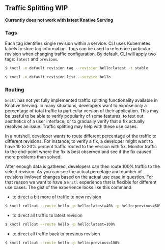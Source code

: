 ## Traffic Splitting WIP

**Currently does not work with latest Knative Serving**

### Tags

Each tag identifies single revision within a service. CLI uses Kubernetes labels to store tag information. Tags can be used to reference particular revision when changing traffic configuration. By default, CLI will apply two tags: `latest` and `previous`.

```bash
$ knctl -n default revision tag --revision hello:latest -t stable

$ knctl -n default revision list --service hello
```

### Routing

`knctl` has not yet fully implemented traffic splitting functionality available in Knative Serving. In many situations, developers want to expose only a percentage of total traffic to particular version of their application. This may be useful to be able to verify popularity of some features, to test out aesthetics of a user interface, or to gradually verify that a fix actually resolves an issue. Traffic splitting may help with these use cases.

In a nutshell, developer wants to route different percentage of the traffic to different revisions. For instance, to verify a fix, a developer might want to have 10 to 20% percent traffic routed to the version with fix. Monitor traffic to the end-point where the fix is best observed and see if the fix caused more problems than solved.

After enough data is gathered, developers can then route 100% traffic to the select revision. As you can see the actual percetage and number of revisions invloved changes based on the actual use case in question. For that reason we want to have a `knctl` experience that is flexible for different use cases. The gist of the experience looks like this command:

- to direct a bit more of traffic to new revision

```bash
$ knctl rollout --route hello -p hello:latest=40% -p hello:previous=60%
```

- to direct all traffic to latest revision

```bash
$ knctl rollout --route hello -p hello:latest=100%
```

- to direct all traffic back to previous revision

```bash
$ knctl rollout --route hello -p hello:previous=100%
```
